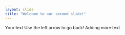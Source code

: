 ```yaml
---
layout: slide
title: "Welcome to our second slide!"
---
```

Your text
Use the left arrow to go back!
Adding more text
